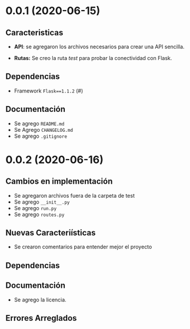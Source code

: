 # 0.0.1 (2020-06-15)

## Caracteristicas

* **API**: se agregaron los archivos necesarios para crear una API sencilla.

* **Rutas:** Se creo la ruta *test* para probar la conectividad con Flask.

## Dependencias

* Framework `Flask==1.1.2` (#)

## Documentación

* Se agrego `README.md`
* Se Agrego `CHANGELOG.md`
* Se agrego `.gitignore`

# 0.0.2 (2020-06-16)

## Cambios en implementación

* Se agregaron archivos fuera de la carpeta de test
* Se agrego `__init__.py`
* Se agrego `run.py`
* Se agrego `routes.py`

## Nuevas Caracteriísticas

* Se crearon comentarios para entender mejor el proyecto

## Dependencias

## Documentación

* Se agrego la licencia.

## Errores Arreglados 